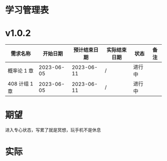 # 学习管理表

# v1.0.2

| 需求名称      | 开始日期   | 预计结束日期 | 实际结束日期 | 状态   | 备注 |
| ------------- | ---------- | ------------ | ------------ | ------ | ---- |
| 概率论 1 章   | 2023-06-05 | 2023-06-11   | /            | 进行中 |      |
| 408 计组 1 章 | 2023-06-05 | 2023-06-11   | /            | 进行中 |      |

# 期望

进入专心状态，写累了就是冥想，玩手机不是休息

# 实际
